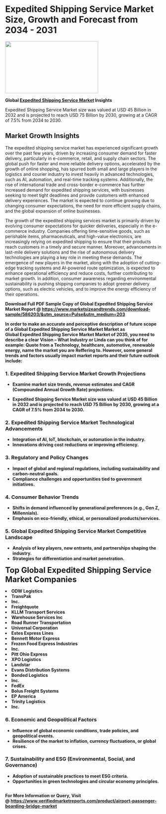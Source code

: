 <H1>Expedited Shipping Service Market Size, Growth and Forecast from 2034 - 2031</H1><img class="aligncenter size-medium wp-image-584254" src="https://thirdeyenews.in/wp-content/uploads/2034/09/Global-Market-Research-300x168.jpeg" alt="" width="300" height="168" /><p><strong>Global&nbsp;<a href="https://www.marketsizeandtrends.com/download-sample/586203/&amp;utm_source=Pulse&amp;utm_medium=203">Expedited Shipping Service Market</a> Insights</strong></p><p>Expedited Shipping Service Market size was valued at USD 45 Billion in 2032 and is projected to reach USD 75 Billion by 2030, growing at a CAGR of 7.5% from 2034 to 2030.</p><p><h2>Market Growth Insights</h2> <p>The expedited shipping service market has experienced significant growth over the past few years, driven by increasing consumer demand for faster delivery, particularly in e-commerce, retail, and supply chain sectors. The global push for faster and more reliable delivery options, accelerated by the growth of online shopping, has spurred both small and large players in the logistics and courier industry to invest heavily in advanced technologies, such as AI, automation, and real-time tracking systems. Additionally, the rise of international trade and cross-border e-commerce has further increased demand for expedited shipping services, with businesses seeking to meet tight deadlines and provide customers with enhanced delivery experiences. The market is expected to continue growing due to changing consumer expectations, the need for more efficient supply chains, and the global expansion of online businesses.</p> <p><strong></strong></p> <p>The growth of the expedited shipping services market is primarily driven by evolving consumer expectations for quicker deliveries, especially in the e-commerce industry. Companies offering time-sensitive goods, such as perishable items, pharmaceuticals, and high-value electronics, are increasingly relying on expedited shipping to ensure that their products reach customers in a timely and secure manner. Moreover, advancements in last-mile delivery solutions and the rise of autonomous delivery technologies are playing a key role in meeting these demands. The emergence of new players in the market, along with the adoption of cutting-edge tracking systems and AI-powered route optimization, is expected to enhance operational efficiency and reduce costs, further contributing to market growth. In addition, consumer awareness regarding environmental sustainability is pushing shipping companies to adopt greener delivery options, such as electric vehicles, and to improve the energy efficiency of their operations. <p><strong></p><p><span class=""><strong>Download Full PDF Sample Copy of Global Expedited Shipping Service Market Report</strong> @ <a href="https://www.marketsizeandtrends.com/download-sample/586203/&amp;utm_source=Pulse&amp;utm_medium=203" target="_blank">https://www.marketsizeandtrends.com/download-sample/586203/&amp;utm_source=Pulse&amp;utm_medium=203</a></span></p><p>In order to make an accurate and perceptive description of future scope of a Global&nbsp;Expedited Shipping Service Market Market as Global&nbsp;Expedited Shipping Service Market Market of 2035, you need to describe a clear Vision &ndash; What Industry or Linda can you think of for example: Quote from a Technology, healthcare, automotive, renewable energy, name the market you are Reffering to. However, some general trends and factors usually impact market reports and their future outlook include:</p><h3>1.&nbsp;<strong>Expedited Shipping Service Market Growth Projections</strong></h3><ul><li>Examine market size trends, revenue estimates and CAGR (Compounded Annual Growth Rate) projections.</li><li><p>Expedited Shipping Service Market size was valued at USD 45 Billion in 2032 and is projected to reach USD 75 Billion by 2030, growing at a CAGR of 7.5% from 2034 to 2030.</p></li></ul><h3>2.&nbsp;<strong>Expedited Shipping Service Market Technological Advancements</strong></h3><ul><li>Integration of AI, IoT, blockchain, or automation in the industry.</li><li>Innovations driving cost reductions or improving efficiency.</li></ul><h3>3.&nbsp;<strong>Regulatory and Policy Changes</strong></h3><ul><li>Impact of global and regional regulations, including sustainability and carbon-neutral goals.</li><li>Compliance challenges and opportunities tied to government initiatives.</li></ul><h3>4.&nbsp;<strong>Consumer Behavior Trends</strong></h3><ul><li>Shifts in demand influenced by generational preferences (e.g., Gen Z, Millennials).</li><li>Emphasis on eco-friendly, ethical, or personalized products/services.</li></ul><h3>5.&nbsp;<strong>Global Expedited Shipping Service Market Competitive Landscape</strong></h3><ul><li>Analysis of key players, new entrants, and partnerships shaping the industry.</li><li>Strategies for differentiation and market penetration.</li></ul><p data-pm-slice="1 1 []"><span style="color: inherit; font-family: inherit; font-size: 25px;">Top Global Expedited Shipping Service Market Companies</span></p><div class="" data-test-id=""><p><li>ODW Logistics</li><li> TransPak</li><li> Inc.</li><li> Freightquote</li><li> KLLM Transport Services</li><li> Warehouse Services Inc</li><li> Road Runner Transportation</li><li> Universal Corporation</li><li> Estes Express Lines</li><li> Bennett Motor Express</li><li> Frozen Food Express Industries</li><li> Inc.</li><li> Pitt Ohio Express</li><li> XPO Logistics</li><li> Landstar</li><li> Evans Distribution Systems</li><li> Bonded Logistics</li><li> Inc.</li><li> FedEx</li><li> Bolus Freight Systems</li><li> EP America</li><li> Trinity Logistics</li><li> Inc.</li></p></div><h3>6.&nbsp;<strong>Economic and Geopolitical Factors</strong></h3><ul><li>Influence of global economic conditions, trade policies, and geopolitical events.</li><li>Resilience of the market to inflation, currency fluctuations, or global crises.</li></ul><h3>7.&nbsp;<strong>Sustainability and ESG (Environmental, Social, and Governance)</strong></h3><ul><li>Adoption of sustainable practices to meet ESG criteria.</li><li>Opportunities in green technologies and circular economy principles.</li></ul><h2><strong style="font-size: 14px;">For More Information or Query, Visit @&nbsp;</strong><a style="background-color: #ffffff; font-size: 14px;" href="https://www.marketsizeandtrends.com/report/expedited-shipping-service-market/" target="_blank">https://www.verifiedmarketreports.com/product/airport-passenger-boarding-bridge-market</a></h2>
